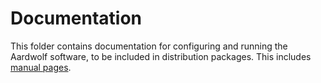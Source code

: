 # Documentation
This folder contains documentation for configuring and running the Aardwolf software, to be included in distribution packages. This includes [manual pages](https://en.wikipedia.org/wiki/Man_page).
